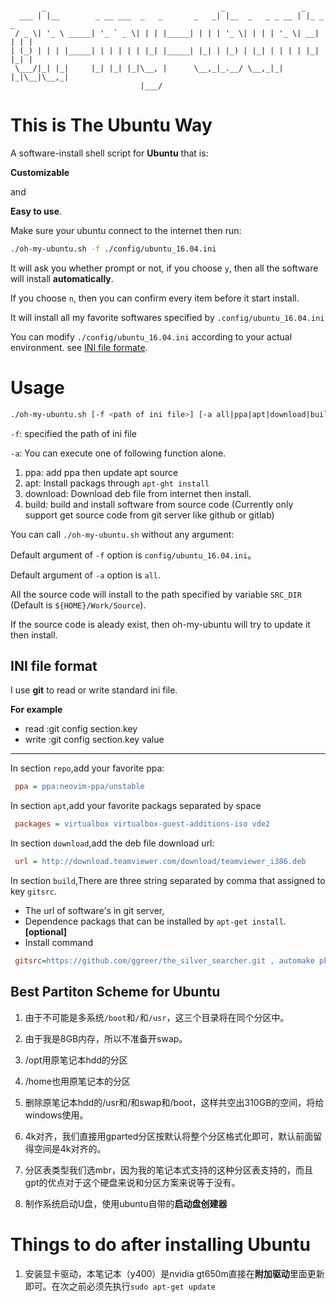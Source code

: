 
```

       _                                       _                 _         
  ___ | |__        _ __ ___  _   _       _   _| |__  _   _ _ __ | |_ _   _ 
 / _ \| '_ \ _____| '_ ` _ \| | | |_____| | | | '_ \| | | | '_ \| __| | | |
| (_) | | | |_____| | | | | | |_| |_____| |_| | |_) | |_| | | | | |_| |_| |
 \___/|_| |_|     |_| |_| |_|\__, |      \__,_|_.__/ \__,_|_| |_|\__|\__,_|
                             |___/                                         
```


# This is The Ubuntu Way

A software-install shell script for **Ubuntu** that is:

**Customizable**

and

**Easy to use**.


Make sure your ubuntu connect to the internet then run:

```bash
./oh-my-ubuntu.sh -f ./config/ubuntu_16.04.ini
```

It will ask you whether prompt or not, if you choose `y`, then all the software will install **automatically**.

If you choose `n`, then you can confirm every item before it start install.

It will install all my favorite softwares specified by `.config/ubuntu_16.04.ini`

You can modify `./config/ubuntu_16.04.ini` according to your actual environment. see [INI file formate](#ini-file-format).

# Usage

```bash
./oh-my-ubuntu.sh [-f <path of ini file>] [-a all|ppa|apt|download|build]"
```

`-f`: specified the path of ini file

`-a`: You can execute one of following function alone.

1. ppa:      add ppa then update apt source
2. apt:      Install packags through `apt-ght install`
3. download: Download deb file from internet then install.
3. build:    build and install software from source code (Currently only support get source code from git server like github or gitlab)

You can call `./oh-my-ubuntu.sh` without any argument:

Default argument of `-f` option is `config/ubuntu_16.04.ini`。

Default argument of `-a` option is `all`.

All the source code will install to the path specified by variable `SRC_DIR` (Default is `${HOME}/Work/Source`).

If the source code is aleady exist, then oh-my-ubuntu will try to update it then install.

## INI file format

I use **git** to read or write standard ini file.

**For example**

- read :git config section.key
- write :git config section.key value 

---

In section `repo`,add your favorite ppa:

```ini
 ppa = ppa:neovim-ppa/unstable
```

In section `apt`,add your favorite packags separated by space

```ini
 packages = virtualbox virtualbox-guest-additions-iso vde2
```

In section `download`,add the deb file download url:

```ini
 url = http://download.teamviewer.com/download/teamviewer_i386.deb
```


In section `build`,There are three string separated by comma that assigned to key `gitsrc`.

- The url of software's in git server,
- Dependence packags that can be installed by `apt-get install`. **[optional]**
- Install command

```ini
 gitsrc=https://github.com/ggreer/the_silver_searcher.git , automake pkg-config libpcre3-dev zlib1g-dev liblzma-dev , ./build.sh && sudo make install
```

## Best Partiton Scheme for Ubuntu

1. 由于不可能是多系统`/boot`和`/`和`/usr`，这三个目录将在同个分区中。

2. 由于我是8GB内存，所以不准备开swap。

3. /opt用原笔记本hdd的分区

4. /home也用原笔记本的分区

5. 删除原笔记本hdd的/usr和/和swap和/boot，这样共空出310GB的空间，将给windows使用。

6. 4k对齐，我们直接用gparted分区按默认将整个分区格式化即可，默认前面留得空间是4k对齐的。

7. 分区表类型我们选mbr，因为我的笔记本式支持的这种分区表支持的，而且gpt的优点对于这个硬盘来说和分区方案来说等于没有。

8. 制作系统启动U盘，使用ubuntu自带的**启动盘创建器**

#  Things to do after installing Ubuntu

1. 安装显卡驱动，本笔记本（y400）是nvidia gt650m直接在**附加驱动**里面更新即可。在次之前必须先执行`sudo apt-get update`
                    
